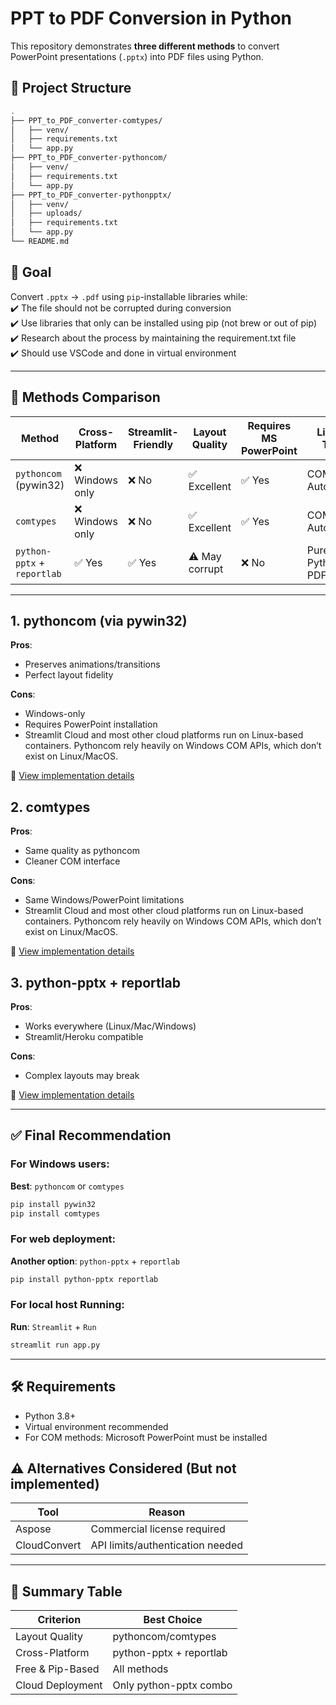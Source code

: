 


# PPT to PDF Conversion in Python  

This repository demonstrates **three different methods** to convert PowerPoint presentations (`.pptx`) into PDF files using Python.  

## 📁 Project Structure  

```bash
.
├── PPT_to_PDF_converter-comtypes/
│   ├── venv/
│   ├── requirements.txt
│   └── app.py
├── PPT_to_PDF_converter-pythoncom/  
│   ├── venv/
│   ├── requirements.txt  
│   └── app.py
├── PPT_to_PDF_converter-pythonpptx/
│   ├── venv/
│   ├── uploads/
│   ├── requirements.txt
│   └── app.py
└── README.md
```

## 🚀 Goal  
Convert `.pptx` → `.pdf` using `pip`-installable libraries while:  
✔️ The file should not be corrupted during conversion  
✔️ Use libraries that only can be installed using pip (not brew or out of pip) 
✔️ Research  about the process by maintaining the requirement.txt file  
✔️ Should use VSCode and done in virtual environment 

---

## 🔬 Methods Comparison  

| Method               | Cross-Platform | Streamlit-Friendly | Layout Quality | Requires MS PowerPoint | Library Type        |
|----------------------|----------------|--------------------|----------------|------------------------|--------------------|
| `pythoncom` (pywin32) | ❌ Windows only | ❌ No               | ✅ Excellent    | ✅ Yes                  | COM Automation     |
| `comtypes`           | ❌ Windows only | ❌ No               | ✅ Excellent    | ✅ Yes                  | COM Automation     |
| `python-pptx` + `reportlab` | ✅ Yes       | ✅ Yes              | ⚠️ May corrupt | ❌ No                   | Pure Python + PDF  |

---

## 1. pythoncom (via pywin32)  
**Pros**:  
- Preserves animations/transitions  
- Perfect layout fidelity  

**Cons**:  
- Windows-only  
- Requires PowerPoint installation
- Streamlit Cloud and most other cloud platforms run on Linux-based containers. Pythoncom rely heavily on Windows COM APIs, which don’t exist on Linux/MacOS.

📂 [View implementation details](https://github.com/Hameedalahr/pptx-to-pdf-converter/blob/main/PPT%20to%20PDF%20converter%20%20-%20python%20com/readme.md)  

## 2. comtypes  
**Pros**:  
- Same quality as pythoncom  
- Cleaner COM interface  

**Cons**:  
- Same Windows/PowerPoint limitations
- Streamlit Cloud and most other cloud platforms run on Linux-based containers. Pythoncom rely heavily on Windows COM APIs, which don’t exist on Linux/MacOS.

📂 [View implementation details](https://github.com/Hameedalahr/pptx-to-pdf-converter/blob/main/PPT%20to%20PDF%20Converter%20-%20comtypes/readme.md)  

## 3. python-pptx + reportlab  
**Pros**:  
- Works everywhere (Linux/Mac/Windows)  
- Streamlit/Heroku compatible  

**Cons**:  
- Complex layouts may break  
  

📂 [View implementation details](https://github.com/Hameedalahr/pptx-to-pdf-converter/blob/main/PPT%20to%20PDF%20Converter%20-%20python%20pptx/readme.md)  

---

## ✅ Final Recommendation  

### For Windows users:  
**Best**: `pythoncom` or `comtypes`  
```bash
pip install pywin32
pip install comtypes
```


### For web deployment:  
**Another option**: `python-pptx` + `reportlab`  
```bash
pip install python-pptx reportlab
```

### For local host Running:  
**Run**: `Streamlit` + `Run`  
```bash
streamlit run app.py
```

---

## 🛠 Requirements  
- Python 3.8+  
- Virtual environment recommended  
- For COM methods: Microsoft PowerPoint must be installed  

## ⚠️ Alternatives Considered (But not implemented)  
| Tool          | Reason                          |
|---------------|---------------------------------|
| Aspose        | Commercial license required     |
| CloudConvert  | API limits/authentication needed|

---

## 📌 Summary Table  

| Criterion          | Best Choice              |
|--------------------|--------------------------|
| Layout Quality     | pythoncom/comtypes       |
| Cross-Platform     | python-pptx + reportlab  |
| Free & Pip-Based   | All methods              |
| Cloud Deployment   | Only python-pptx combo   |

